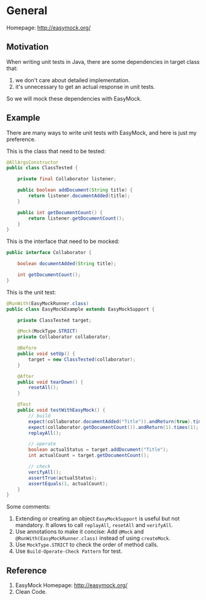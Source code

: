 # General
Homepage: http://easymock.org/

## Motivation
When writing unit tests in Java, there are some dependencies in target class that: 
1. we don't care about detailed implementation.
2. it's unnecessary to get an actual response in unit tests.

So we will mock these dependencies with EasyMock.

## Example
There are many ways to write unit tests with EasyMock, and here is just my preference.

This is the class that need to be tested:
```java
@AllArgsConstructor
public class ClassTested {

    private final Collaborator listener;

    public boolean addDocument(String title) {
        return listener.documentAdded(title);
    }

    public int getDocumentCount() {
        return listener.getDocumentCount();
    }
}
```

This is the interface that need to be mocked:
```java
public interface Collaborator {

    boolean documentAdded(String title);

    int getDocumentCount();
}
```

This is the unit test:
```java
@RunWith(EasyMockRunner.class)
public class EasyMockExample extends EasyMockSupport {

    private ClassTested target;

    @Mock(MockType.STRICT)
    private Collaborator collaborator;

    @Before
    public void setUp() {
        target = new ClassTested(collaborator);
    }

    @After
    public void tearDown() {
        resetAll();
    }

    @Test
    public void testWithEasyMock() {
        // build
        expect(collaborator.documentAdded("Title")).andReturn(true).times(1);
        expect(collaborator.getDocumentCount()).andReturn(1).times(1);
        replayAll();

        // operate
        boolean actualStatus = target.addDocument("Title");
        int actualCount = target.getDocumentCount();

        // check
        verifyAll();
        assertTrue(actualStatus);
        assertEquals(1, actualCount);
    }
}
```

Some comments:
1. Extending or creating an object `EasyMockSupport` is useful but not mandatory. It allows to call `replayAll`, `resetAll` and `verifyAll`.
2. Use annotations to make it concise: Add `@Mock` and `@RunWith(EasyMockRunner.class)` instead of using `createMock`.
3. Use `MockType.STRICT` to check the order of method calls.
4. Use `Build-Operate-Check Pattern` for test.

## Reference
1. EasyMock Homepage: http://easymock.org/
2. Clean Code.

